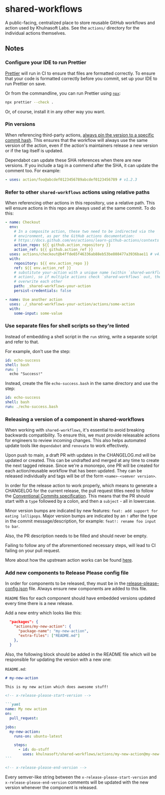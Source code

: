 # shared-workflows

A public-facing, centralized place to store reusable GitHub workflows and action
used by Khulnasoft Labs. See the `actions/` directory for the individual actions
themselves.

## Notes

### Configure your IDE to run Prettier

[Prettier] will run in CI to ensure that files are formatted correctly. To ensure
that your code is formatted correctly before you commit, set up your IDE to run
Prettier on save.

Or from the commandline, you can run Prettier using [`npx`][npx]:

```sh
npx prettier --check .
```

Or, of course, install it in any other way you want.

[npx]: https://www.npmjs.com/package/npx
[prettier]: https://prettier.io/

### Pin versions

When referencing third-party actions, [always pin the version to a specific
commit hash][hardening]. This ensures that the workflow will always use the same
version of the action, even if the action's maintainers release a new version or
if the tag itself is updated.

Dependabot can update these SHA references when there are new versions. If you
include a tag in a commend after the SHA, it can update the comment too. For
example:

```yaml
- uses: action/foo@abcdef0123456789abcdef0123456789 # v1.2.3
```

[hardening]: https://docs.github.com/en/actions/security-guides/security-hardening-for-github-actions#using-third-party-actions

### Refer to other `shared-workflows` actions using relative paths

When referencing other actions in this repository, use a relative path. This
will ensure actions in this repo are always used at the same commit. To do this:

```yaml
- name: Checkout
  env:
    # In a composite action, these two need to be indirected via the
    # environment, as per the GitHub actions documentation:
    # https://docs.github.com/en/actions/learn-github-actions/contexts
    action_repo: ${{ github.action_repository }}
    action_ref: ${{ github.action_ref }}
  uses: actions/checkout@b4ffde65f46336ab88eb53be808477a3936bae11 # v4.1.1
  with:
    repository: ${{ env.action_repo }}
    ref: ${{ env.action_ref }}
    # substitute your-action with a unique name (within `shared-workflows` for your
    # action), so if multiple actions check `shared-workflows` out, they don't
    # overwrite each other
    path: _shared-workflows-your-action
    persist-credentials: false

- name: Use another action
  uses: ./_shared-workflows-your-action/actions/some-action
  with:
    some-input: some-value
```

### Use separate files for shell scripts so they're linted

Instead of embedding a shell script in the `run` string, write a separate script and refer to that.

For example, don't use the step:

```yaml
id: echo-success
shell: bash
run: |
  echo "Success!"
```

Instead, create the file `echo-success.bash` in the same directory and use the step:

```yaml
id: echo-success
shell: bash
run: ./echo-success.bash
```

### Releasing a version of a component in shared-workflows

When working with `shared-workflows`, it's essential to avoid breaking backwards compatibility. To ensure this, we must provide releasable actions for engineers to review incoming changes. This also helps automated update tools like `dependabot` and `renovate` to work effectively.

Upon push to main, a draft PR with updates in the CHANGELOG.md will be updated or created. This can be undrafted and merged at any time to create the next tagged release. Since we're a monorepo, one PR will be created for each action/reusable workflow that has been updated. They can be released individually and tags will be of the form `<name>-<semver version>`.

In order for the release action to work properly, which means to generate a CHANGELOG for the current release, the pull request titles need to follow the [Conventional Commits specification](https://www.conventionalcommits.org/en/v1.0.0/). This means that the PR should start with a `type` followed by a colon, and then a `subject` - all in lowercase.

Minor version bumps are indicated by new features: `feat: add support for eating lollipops`. Major version bumps are indicated by an `!` after the type in the commit message/description, for example: `feat!: rename foo input to bar`.

Also, the PR description needs to be filled and should never be empty.

Failing to follow any of the aforementioned necessary steps, will lead to CI failing on your pull request.

More about how the upstream action works can be found [here](https://github.com/googleapis/release-please-action).

### Add new components to Release Please config file

In order for components to be released, they must be in the [release-please-config.json](./release-please-config.json) file. Always ensure new components are added to this file.

`README` files for each component should have embedded versions updated every time there is a new release.

Add a new entry which looks like this:

```json
  "packages": {
    "actions/my-new-action": {
      "package-name": "my-new-action",
      "extra-files": ["README.md"]
    },
  }
```

Also, the following block should be added in the README file which will be responsible for updating the version with a new one:

`README.md`:

````markdown
# my-new-action

This is my new action which does awesome stuff!

<!-- x-release-please-start-version -->

```yaml
name: My new action
on:
  pull_request:

jobs:
  my-new-action:
    runs-on: ubuntu-latest

    steps:
      - id: do-stuff
        uses: khulnasoft/shared-workflows/actions/my-new-action@my-new-action-v1.0.0
```

<!-- x-release-please-end-version -->
````

Every semver-like string between the `x-release-please-start-version` and `x-release-please-end-version` comments will be updated with the new version whenever the component is released.

